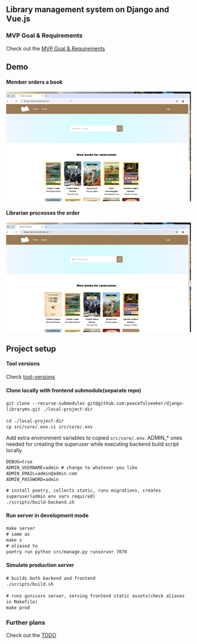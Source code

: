 ## Library management system on Django and Vue.js

### MVP Goal & Requirements
Check out the [MVP Goal & Requirements](../../wiki/MVP-Goal-&-Requirements)

## Demo
#### Member orders a book
![Member orders a book](demo/demo-member-ui.gif)
#### Librarian processes the order
![Librarian processes the order](demo/demo-librarian-admin.gif)

## Project setup

#### Tool versions
Check [tool-versions](./.tool-versions)

#### Clone locally with frontend submodule(separate repo)
```shell
git clone --recurse-submodules git@github.com:peacefulseeker/django-libraryms.git ./local-project-dir

cd ./local-project-dir
cp src/core/.env.ci src/core/.env
```

Add extra environment variables to copied `src/core/.env`.
ADMIN_* ones needed for creating the superuser while executing
backend build script locally.

```shell
DEBUG=true
ADMIN_USERNAME=admin # change to whatever you like
ADMIN_EMAIL=admin@admin.com
ADMIN_PASSWORD=admin
```

```shell
# install poetry, collects static, runs migrations, creates superuser(admin env vars required)
./scripts/build-backend.sh
```

#### Run server in development mode
```shell
make server
# same as
make s
# aliased to
poetry run python src/manage.py runserver 7070
```

#### Simulate production server
```shell
# builds both backend and frontend
./scripts/build.sh

# runs gunicorn server, serving frontend static assets(check aliases in Makefile)
make prod
```

### Further plans
Check out the [TODO](../../wiki/TODO)

